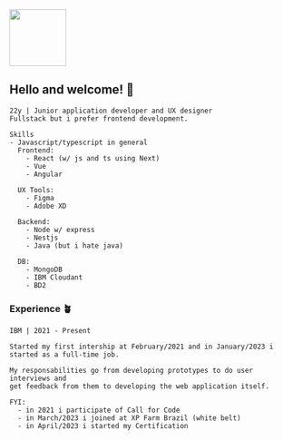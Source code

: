 <img src="https://img1.picmix.com/output/stamp/normal/4/8/4/5/1755484_12d17.gif" width="100px" />

## Hello and welcome! 🌱

```
22y | Junior application developer and UX designer
Fullstack but i prefer frontend development.

Skills
- Javascript/typescript in general
  Frontend:
    - React (w/ js and ts using Next)
    - Vue
    - Angular

  UX Tools:
    - Figma
    - Adobe XD

  Backend:
    - Node w/ express
    - Nestjs
    - Java (but i hate java)

  DB:
    - MongoDB
    - IBM Cloudant
    - BD2
```
### Experience 🪴
```
IBM | 2021 - Present

Started my first intership at February/2021 and in January/2023 i started as a full-time job.

My responsabilities go from developing prototypes to do user interviews and 
get feedback from them to developing the web application itself.

FYI:
  - in 2021 i participate of Call for Code
  - in March/2023 i joined at XP Farm Brazil (white belt)
  - in April/2023 i started my Certification
```
